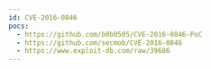 ```yaml
---
id: CVE-2016-0846
pocs:
  - https://github.com/b0b0505/CVE-2016-0846-PoC
  - https://github.com/secmob/CVE-2016-0846
  - https://www.exploit-db.com/raw/39686
---
```

